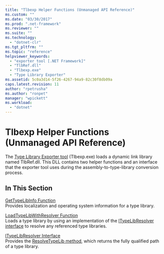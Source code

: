 ```yaml
---
title: "Tlbexp Helper Functions (Unmanaged API Reference)"
ms.custom: ""
ms.date: "03/30/2017"
ms.prod: ".net-framework"
ms.reviewer: ""
ms.suite: ""
ms.technology: 
  - "dotnet-clr"
ms.tgt_pltfrm: ""
ms.topic: "reference"
helpviewer_keywords: 
  - "exporter tool [.NET Framework]"
  - "TlbRef.dll"
  - "Tlbexp.exe"
  - "Type Library Exporter"
ms.assetid: 5c0a3d14-5f26-4267-94a9-82c30f8db09a
caps.latest.revision: 11
author: "rpetrusha"
ms.author: "ronpet"
manager: "wpickett"
ms.workload: 
  - "dotnet"
---
```

# Tlbexp Helper Functions (Unmanaged API Reference)
The [Type Library Exporter tool](../../../../docs/framework/tools/tlbexp-exe-type-library-exporter.md) (Tlbexp.exe) loads a dynamic link library named TlbRef.dll. This DLL contains two helper functions and an interface that the exporter tool uses during the assembly-to-type-library conversion process.  
  
## In This Section  
 [GetTypeLibInfo Function](../../../../docs/framework/unmanaged-api/tlbexp/gettypelibinfo-function.md)  
 Provides localization and operating system information for a type library.  
  
 [LoadTypeLibWithResolver Function](../../../../docs/framework/unmanaged-api/tlbexp/loadtypelibwithresolver-function.md)  
 Loads a type library by using an implementation of the [ITypeLibResolver interface](../../../../docs/framework/unmanaged-api/tlbexp/itypelibresolver-interface.md) to resolve any referenced type libraries.  
  
 [ITypeLibResolver Interface](../../../../docs/framework/unmanaged-api/tlbexp/itypelibresolver-interface.md)  
 Provides the [ResolveTypeLib method](../../../../docs/framework/unmanaged-api/tlbexp/resolvetypelib-method.md), which returns the fully qualified path of a type library.
